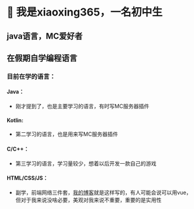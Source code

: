 # 👋 我是xiaoxing365，一名初中生
## java语言，MC爱好者
## 在假期自学编程语言
### 目前在学的语言：
#### Java：
- 刚才提到了，也是主要学习的语言，有时写MC服务器插件
#### Kotlin:
- 第二学习的语言，也是用来写MC服务器插件
#### C/C++：
- 第三学习的语言，学习量较少，想着以后开发一款自己的游戏
#### HTML/CSS/JS：
- 副学，前端网络三件套，<a href="https://645710596.github.io/xiaoxing/">我的博客<a>就是这样写的，有人可能会说可以用vue，但对于我来说没啥必要，美观对我来说不重要，重要的是实用性
